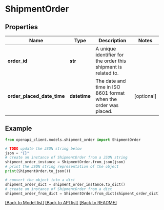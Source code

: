 # ShipmentOrder


## Properties

Name | Type | Description | Notes
------------ | ------------- | ------------- | -------------
**order_id** | **str** | A unique identifier for the order this shipment is related to. | 
**order_placed_date_time** | **datetime** | The date and time in ISO 8601 format when the order was placed. | [optional] 

## Example

```python
from openapi_client.models.shipment_order import ShipmentOrder

# TODO update the JSON string below
json = "{}"
# create an instance of ShipmentOrder from a JSON string
shipment_order_instance = ShipmentOrder.from_json(json)
# print the JSON string representation of the object
print(ShipmentOrder.to_json())

# convert the object into a dict
shipment_order_dict = shipment_order_instance.to_dict()
# create an instance of ShipmentOrder from a dict
shipment_order_from_dict = ShipmentOrder.from_dict(shipment_order_dict)
```
[[Back to Model list]](../README.md#documentation-for-models) [[Back to API list]](../README.md#documentation-for-api-endpoints) [[Back to README]](../README.md)



